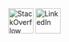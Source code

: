 

<div>
<a href="https://stackoverflow.com/users/7052555/anbarquer"><img src="https://upload.wikimedia.org/wikipedia/commons/thumb/e/ef/Stack_Overflow_icon.svg/240px-Stack_Overflow_icon.svg.png" alt="StackOverflow" width="50" height="50"></a>
<a href="https://www.linkedin.com/in/anbarquer/"><img src="https://cmsantillana.org/wp-content/uploads/2020/06/c59b2807ea44f0d70f41ca73c61d281d-icono-de-linkedin-logo.png" alt="LinkedIn" width="50" height="50"></a>
</div>


